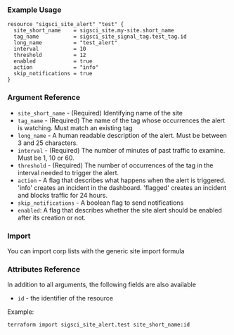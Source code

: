 ### Example Usage

```hcl-terraform
resource "sigsci_site_alert" "test" {
  site_short_name    = sigsci_site.my-site.short_name
  tag_name           = sigsci_site_signal_tag.test_tag.id
  long_name          = "test_alert"
  interval           = 10
  threshold          = 12
  enabled            = true
  action             = "info"
  skip_notifications = true
}
```

### Argument Reference
 - `site_short_name` - (Required) Identifying name of the site
 - `tag_name` - (Required) The name of the tag whose occurrences the alert is watching. Must match an existing tag
 - `long_name` -  A human readable description of the alert. Must be between 3 and 25 characters.
 - `interval` - (Required) The number of minutes of past traffic to examine. Must be 1, 10 or 60.
 - `threshold` - (Required) The number of occurrences of the tag in the interval needed to trigger the alert.
 - `action` -  A flag that describes what happens when the alert is triggered. 'info' creates an incident in the dashboard. 'flagged' creates an incident and blocks traffic for 24 hours.
 - `skip_notifications` -  A boolean flag to send notifications
 - `enabled`: A flag that describes whether the site alert should be enabled after its creation or not.

### Import
You can import corp lists with the generic site import formula

### Attributes Reference
In addition to all arguments, the following fields are also available
 - `id` - the identifier of the resource
 
Example:
```shell script
terraform import sigsci_site_alert.test site_short_name:id
```
